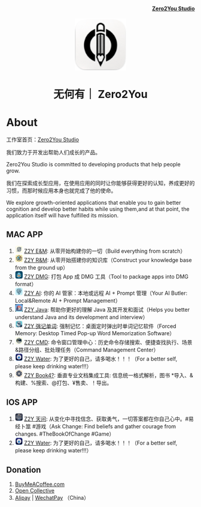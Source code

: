 <h4 align="right"><strong><a href="[https://github.com/tw93/MiaoYan/blob/master/README_EN.md](https://www.zero2you.tech/)">Zero2You Studio</a></strong></h4>

<p align="center">
  <a href="https://www.zero2you.tech/" target="_blank"><img src="https://github.com/zero2you4tech/.github/blob/main/profile/icon_128x128@cut.png" width="138" /></a>
  <h1 align="center">无何有｜ Zero2You</h1>
</p>

# About

工作室首页：[Zero2You Studio](https://www.zero2you.tech/)

我们致力于开发出帮助人们成长的产品。

Zero2You Studio is committed to developing products that help people grow.

我们在探索成长型应用，在使用应用的同时让你能够获得更好的认知，养成更好的习惯，而那时候应用本身也就完成了他的使命。

We explore growth-oriented applications that enable you to gain better cognition and develop better habits while using them,and at that point, the application itself will have fulfilled its mission.

## MAC APP

1. <img src="https://github.com/zero2you4tech/.github/blob/main/profile/apps/Z2Y/icon_128x128@cut.png" style="width:20px;"/> [Z2Y E&M](https://github.com/petterobam/Z2y-Product/releases): 从零开始构建你的一切（Build everything from scratch）
2. <img src="https://github.com/zero2you4tech/.github/blob/main/profile/apps/Z2Y-RM/icon_128x128@cut.png" style="width:20px;"/> [Z2Y R&M](https://apps.apple.com/cn/app/z2y-reader-manager/id6478165076?mt=12): 从零开始搭建你的知识库（Construct your knowledge base from the ground up）
3. <img src="https://github.com/zero2you4tech/.github/blob/main/profile/apps/Z2Y-DMG/icon_128x128@cut.png" style="width:20px;"/> [Z2Y DMG](https://github.com/zero2you4tech/Z2Y-DMG): 打包 App 成 DMG 工具（Tool to package apps into DMG format）
4. <img src="https://github.com/zero2you4tech/.github/blob/main/profile/apps/Z2Y-AI/icon_128x128@cut.png" style="width:20px;"/> [Z2Y AI](https://apps.apple.com/cn/app/z2y-ai-manager/id6479319882?mt=12): 你的 AI 管家：本地或远程 AI + Prompt 管理（Your AI Butler: Local&Remote AI + Prompt Management）
5. <img src="https://github.com/zero2you4tech/.github/blob/main/profile/apps/Z2Y-Java/icon_128x128@cut.png" style="width:20px;"/> [Z2Y Java](https://apps.apple.com/cn/app/z2y-java-%E5%8E%9F%E7%90%86/id6504158005?mt=12): 帮助你更好的理解 Java 及其开发和面试（Helps you better understand Java and its development and interview）
6. <img src="https://github.com/zero2you4tech/.github/blob/main/profile/apps/Z2Y-Words/icon_128x128@cut.png" style="width:20px;"/> [Z2Y 强记单词](https://apps.apple.com/cn/app/z2y-%E5%BC%BA%E8%AE%B0%E5%8D%95%E8%AF%8D/id6743989782): 强制记忆：桌面定时弹出时单词记忆软件（Forced Memory: Desktop Timed Pop-up Word Memorization Software）
7. <img src="https://github.com/zero2you4tech/.github/blob/main/profile/apps/Z2Y-CMD/icon_128x128@cut.png" style="width:20px;"/> [Z2Y CMD](): 命令窗口管理中心：历史命令存储搜索、便捷查找执行、场景&路径分组、批处理任务（Command Management Center）
8. <img src="https://github.com/zero2you4tech/.github/blob/main/profile/apps/Z2Y-Water/icon_128x128@cut.png" style="width:20px;"/> [Z2Y Water](https://apps.apple.com/cn/app/z2y-%E8%AF%B7%E5%96%9D%E6%B0%B4/id6479874840?mt=12): 为了更好的自己，请多喝水！！！（For a better self, please keep drinking water!!!）
9. <img src="https://github.com/zero2you4tech/.github/blob/main/profile/apps/Z2Y-Book/icon_128x128@cut.png" style="width:20px;"/> [Z2Y Book4?](): 垂直专业文档集成工具: 信息统一格式解析，图书 *导入、&构建、%搜索、@打包、¥售卖、！导出。

</div>

## IOS APP

1. <img src="https://github.com/zero2you4tech/.github/blob/main/profile/apps/Z2Y-AC/icon_128x128@cut.png" style="width:20px;"/> [Z2Y 天问](): 从变化中寻找信念、获取勇气，一切答案都在你自己心中。#易经卜筮 #游戏（Ask Change: Find beliefs and gather courage from changes. #TheBookOfChange #Game）
2. <img src="https://github.com/zero2you4tech/.github/blob/main/profile/apps/Z2Y-Water/icon_128x128@cut.png" style="width:20px;"/> [Z2Y Water](): 为了更好的自己，请多喝水！！！（For a better self, please keep drinking water!!!）

## Donation

1. [BuyMeACoffee.com](https://www.buymeacoffee.com/petterobam)
2. [Open Collective](https://opencollective.com/zero2you4tech#category-ABOUT)
3. [Alipay](https://github.com/zero2you4tech/.github/blob/main/profile/pays/Alipay.jpg) | [WechatPay](https://github.com/zero2you4tech/.github/blob/main/profile/pays/WechatPay.jpg) （China）

